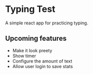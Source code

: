 # Typing Test

A simple react app for practicing typing.

## Upcoming features

* Make it look preety
* Show timer
* Configure the amount of text
* Allow user login to save stats
